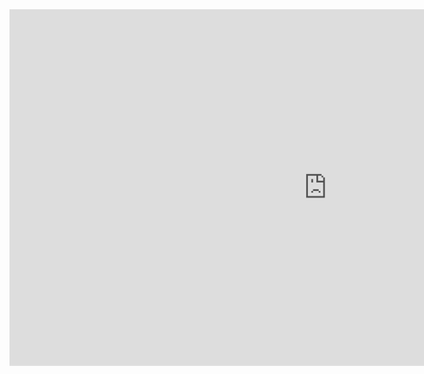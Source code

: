 <iframe width="1120" height="630" src="https://youtu.be/7N7I_g8Vz8A" title="YouTube video player" frameborder="0" allow="accelerometer; autoplay; clipboard-write; encrypted-media; gyroscope; picture-in-picture" allowfullscreen></iframe>
